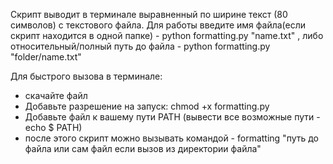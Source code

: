 Cкрипт выводит в терминале выравненный по ширине текст (80 символов) с текстового файла.
Для работы введите имя файла(если скрипт находится в одной папке) - python formatting.py "name.txt" ,
либо относительный/полный путь до файла - python formatting.py "folder/name.txt"

Для быстрого вызова в терминале:
 - скачайте файл
 - Добавьте разрешение на запуск: chmod +x formatting.py 
 - Добавьте файл к вашему пути PATH (вывести все возможные пути - echo $ PATH)
 - после этого скрипт можно вызывать командой - formatting "путь до файла или сам файл если вызов из директории файла"
